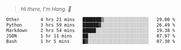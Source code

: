 > *Hi there, I'm Hang. 👋*

<!--START_SECTION:waka-->

```txt
Other        4 hrs 21 mins   ███████▒░░░░░░░░░░░░░░░░░   29.00 %
Python       3 hrs 59 mins   ██████▓░░░░░░░░░░░░░░░░░░   26.49 %
Markdown     2 hrs 54 mins   █████░░░░░░░░░░░░░░░░░░░░   19.38 %
JSON         1 hr 11 mins    ██░░░░░░░░░░░░░░░░░░░░░░░   07.97 %
Bash         1 hr 5 mins     █▓░░░░░░░░░░░░░░░░░░░░░░░   07.30 %
```

<!--END_SECTION:waka-->
